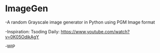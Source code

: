 # ImageGen

-A random Grayscale image generator in Python using PGM Image format

-Inspiration: Tsoding Daily: https://www.youtube.com/watch?v=0K05OdikAgY

-WIP
